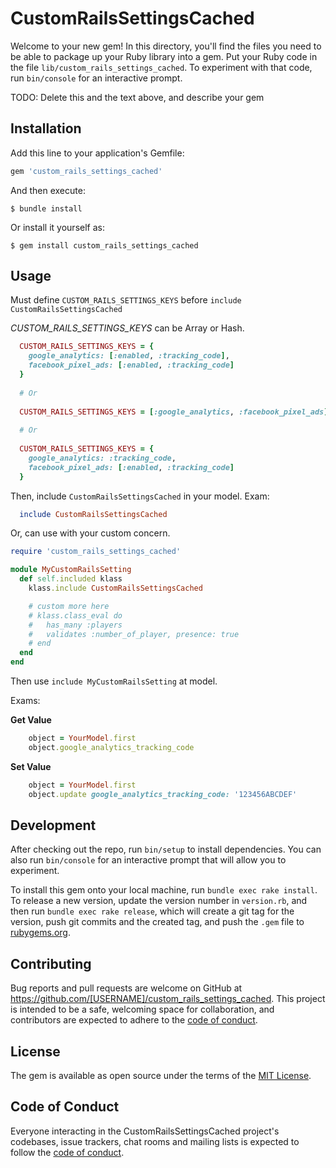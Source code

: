 # CustomRailsSettingsCached

Welcome to your new gem! In this directory, you'll find the files you need to be able to package up your Ruby library into a gem. Put your Ruby code in the file `lib/custom_rails_settings_cached`. To experiment with that code, run `bin/console` for an interactive prompt.

TODO: Delete this and the text above, and describe your gem

## Installation

Add this line to your application's Gemfile:

```ruby
gem 'custom_rails_settings_cached'
```

And then execute:

    $ bundle install

Or install it yourself as:

    $ gem install custom_rails_settings_cached

## Usage

Must define `CUSTOM_RAILS_SETTINGS_KEYS` before `include CustomRailsSettingsCached`

*CUSTOM_RAILS_SETTINGS_KEYS* can be Array or Hash.

```ruby
  CUSTOM_RAILS_SETTINGS_KEYS = {
    google_analytics: [:enabled, :tracking_code],
    facebook_pixel_ads: [:enabled, :tracking_code]
  }
  
  # Or
  
  CUSTOM_RAILS_SETTINGS_KEYS = [:google_analytics, :facebook_pixel_ads]
  
  # Or
  
  CUSTOM_RAILS_SETTINGS_KEYS = {
    google_analytics: :tracking_code,
    facebook_pixel_ads: [:enabled, :tracking_code]
  }
```
Then, include `CustomRailsSettingsCached` in your model.
Exam:
```ruby
  include CustomRailsSettingsCached
 ```

Or, can use with your custom concern.

```ruby
require 'custom_rails_settings_cached'

module MyCustomRailsSetting
  def self.included klass
    klass.include CustomRailsSettingsCached

    # custom more here
    # klass.class_eval do
    #   has_many :players
    #   validates :number_of_player, presence: true
    # end
  end
end

```
Then use `include MyCustomRailsSetting` at model.

Exams:

**Get Value**

```ruby
    object = YourModel.first
    object.google_analytics_tracking_code
```

**Set Value**

```ruby
    object = YourModel.first
    object.update google_analytics_tracking_code: '123456ABCDEF'
```


## Development

After checking out the repo, run `bin/setup` to install dependencies. You can also run `bin/console` for an interactive prompt that will allow you to experiment.

To install this gem onto your local machine, run `bundle exec rake install`. To release a new version, update the version number in `version.rb`, and then run `bundle exec rake release`, which will create a git tag for the version, push git commits and the created tag, and push the `.gem` file to [rubygems.org](https://rubygems.org).

## Contributing

Bug reports and pull requests are welcome on GitHub at https://github.com/[USERNAME]/custom_rails_settings_cached. This project is intended to be a safe, welcoming space for collaboration, and contributors are expected to adhere to the [code of conduct](https://github.com/[USERNAME]/custom_rails_settings_cached/blob/master/CODE_OF_CONDUCT.md).

## License

The gem is available as open source under the terms of the [MIT License](https://opensource.org/licenses/MIT).

## Code of Conduct

Everyone interacting in the CustomRailsSettingsCached project's codebases, issue trackers, chat rooms and mailing lists is expected to follow the [code of conduct](https://github.com/[USERNAME]/custom_rails_settings_cached/blob/master/CODE_OF_CONDUCT.md).
